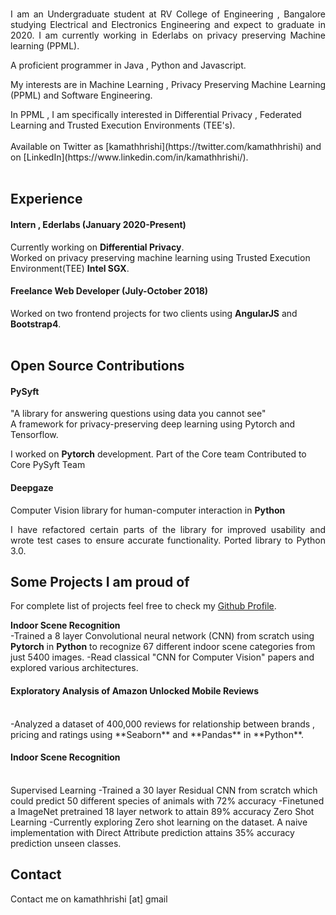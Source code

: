 <br/>
<p style='text-align: justify;'>I am an Undergraduate student at RV College of Engineering , Bangalore studying Electrical and Electronics Engineering and expect to graduate in 2020. I am currently working in Ederlabs on privacy preserving Machine learning (PPML).</p>

A proficient programmer in Java , Python and Javascript. 
<br/>
<p style='text-align: justify;'>My interests are in Machine Learning , Privacy Preserving Machine Learning (PPML) and Software Engineering.</p>
In PPML , I am specifically interested in Differential Privacy , Federated Learning and Trusted Execution Environments (TEE's). 
<br/>
<br/>
Available on Twitter as [kamathhrishi](https://twitter.com/kamathhrishi) and on [LinkedIn](https://www.linkedin.com/in/kamathhrishi/).
<br/> 
<br/>

## Experience
#### Intern , Ederlabs  (January 2020-Present)
Currently working on **Differential Privacy**. 
<br/>
Worked on privacy preserving machine learning using Trusted Execution Environment(TEE) **Intel SGX**. 

#### Freelance Web Developer  (July-October 2018)
Worked on two frontend projects for two clients using **AngularJS** and **Bootstrap4**. 
<br/>
<br/>
## Open Source Contributions

#### PySyft
"A library for answering questions using data you cannot see"
<br/>
A framework for privacy-preserving deep learning using Pytorch and Tensorflow.

I worked on **Pytorch** development.
Part of the Core team
Contributed to Core PySyft Team

#### Deepgaze
Computer Vision library for human-computer interaction in **Python**
<br/>
<p style='text-align: justify;'>
I have refactored certain parts of the library for improved usability and wrote test cases to ensure accurate functionality. Ported library to Python 3.0.
</p>

## Some Projects I am proud of

For complete list of projects feel free to check my [Github Profile](https://github.com/kamathhrishi).

**Indoor Scene Recognition**
<br/>
-Trained a 8 layer Convolutional neural network (CNN) from scratch using **Pytorch** in **Python** to recognize 67 different indoor scene categories from just 5400 images. 
-Read classical "CNN for Computer Vision" papers and explored various architectures.

#### Exploratory Analysis of Amazon Unlocked Mobile Reviews 
<br/>
-Analyzed a dataset of 400,000 reviews for relationship between brands ,
pricing and ratings using **Seaborn** and **Pandas** in **Python**.

#### Indoor Scene Recognition
<br/>
Supervised Learning
-Trained a 30 layer Residual CNN from scratch which could predict 50 different species of animals with 72% accuracy
-Finetuned a ImageNet pretrained 18 layer network to attain 89% accuracy 
Zero Shot Learning
-Currently exploring Zero shot learning on the dataset. A naive implementation with Direct Attribute prediction attains 35% accuracy prediction unseen classes. 

## Contact
Contact me on kamathhrishi [at] gmail <dot com>
